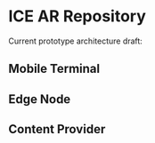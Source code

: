 # ICE AR Repository

Current prototype architecture draft:



## Mobile Terminal

## Edge Node

## Content Provider
